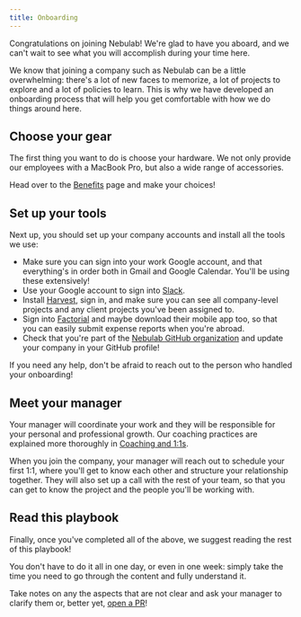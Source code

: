 ```yaml
---
title: Onboarding
---
```


Congratulations on joining Nebulab! We're glad to have you aboard, and we can't wait to see what
you will accomplish during your time here.

We know that joining a company such as Nebulab can be a little overwhelming: there's a lot of new
faces to memorize, a lot of projects to explore and a lot of policies to learn. This is why we have
developed an onboarding process that will help you get comfortable with how we do things around
here.

## Choose your gear

The first thing you want to do is choose your hardware. We not only provide our employees with a
MacBook Pro, but also a wide range of accessories.

Head over to the [Benefits](/people-ops/benefits) page and make your choices!

## Set up your tools

Next up, you should set up your company accounts and install all the tools we use:

- Make sure you can sign into your work Google account, and that everything's in order both in
  Gmail and Google Calendar. You'll be using these extensively!
- Use your Google account to sign into [Slack](https://nebulab.slack.com).
- Install [Harvest](https://www.getharvest.com), sign in, and make sure you can see all
  company-level projects and any client projects you've been assigned to.
- Sign into [Factorial](https://factorialhr.com/) and maybe download their mobile
  app too, so that you can easily submit expense reports when you're abroad.
- Check that you're part of the [Nebulab GitHub organization](https://github.com/nebulab) and
  update your company in your GitHub profile!

If you need any help, don't be afraid to reach out to the person who handled your onboarding!

## Meet your manager

Your manager will coordinate your work and they will be responsible for your personal and
professional growth. Our coaching practices are explained more thoroughly in
[Coaching and 1:1s](/personal-growth/coaching-and-one-on-ones).

When you join the company, your manager will reach out to schedule your first 1:1, where you'll get
to know each other and structure your relationship together. They will also set up a call with the
rest of your team, so that you can get to know the project and the people you'll be working with.

## Read this playbook

Finally, once you've completed all of the above, we suggest reading the rest of this playbook!

You don't have to do it all in one day, or even in one week: simply take the time you need to go
through the content and fully understand it.

Take notes on any the aspects that are not clear and ask your manager to clarify them or, better 
yet, [open a PR](/working-on-nebulab/playbook)!
